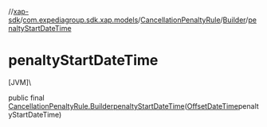 //[xap-sdk](../../../../index.md)/[com.expediagroup.sdk.xap.models](../../index.md)/[CancellationPenaltyRule](../index.md)/[Builder](index.md)/[penaltyStartDateTime](penalty-start-date-time.md)

# penaltyStartDateTime

[JVM]\

public final [CancellationPenaltyRule.Builder](index.md)[penaltyStartDateTime](penalty-start-date-time.md)([OffsetDateTime](https://docs.oracle.com/javase/8/docs/api/java/time/OffsetDateTime.html)penaltyStartDateTime)
